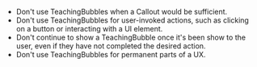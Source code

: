 - Don't use TeachingBubbles when a Callout would be sufficient.
- Don't use TeachingBubbles for user-invoked actions, such as clicking on a button or interacting with a UI element.
- Don't continue to show a TeachingBubble once it's been show to the user, even if they have not completed the desired action.
- Don't use TeachingBubbles for permanent parts of a UX.
